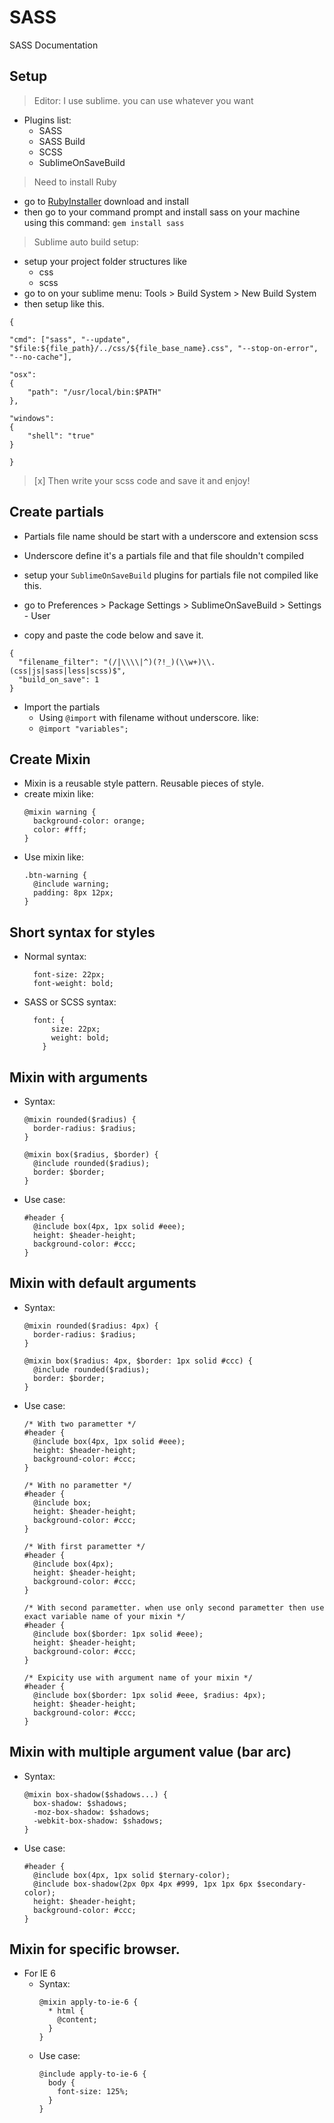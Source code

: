 # SASS
SASS Documentation
## Setup
> Editor: I use sublime. you can use whatever you want
  - Plugins list:
    - SASS
    - SASS Build
    - SCSS
    - SublimeOnSaveBuild
> Need to install Ruby
  - go to [RubyInstaller](https://rubyinstaller.org/) download and install
  - then go to your command prompt and install sass on your machine using this command: `gem install sass`
> Sublime auto build setup:
  - setup your project folder structures like 
    - css
    - scss
  - go to on your sublime menu: Tools > Build System > New Build System
  - then setup like this.
  ```
 {

  "cmd": ["sass", "--update", "$file:${file_path}/../css/${file_base_name}.css", "--stop-on-error", "--no-cache"],

  "osx":
  {
      "path": "/usr/local/bin:$PATH"
  },

  "windows":
  {
      "shell": "true"
  }

}
```
  > [x] Then write your scss code and save it and enjoy!

## Create partials 
  - Partials file name should be start with a underscore and extension scss
  - Underscore define it's a partials file and that file shouldn't compiled

  - setup your `SublimeOnSaveBuild` plugins for partials file not compiled like this.
  - go to Preferences > Package Settings > SublimeOnSaveBuild > Settings - User
  - copy and paste the code below and save it.
  ```
{
    "filename_filter": "(/|\\\\|^)(?!_)(\\w+)\\.(css|js|sass|less|scss)$",
    "build_on_save": 1
}
```
  - Import the partials
    - Using `@import` with filename without underscore. like:
    - `@import "variables";`

## Create Mixin
  - Mixin is a reusable style pattern. Reusable pieces of style.
  - create mixin like:
    ```
    @mixin warning {
      background-color: orange;
      color: #fff;
    }
    ```
  - Use mixin like:
    ```
    .btn-warning {
      @include warning;
      padding: 8px 12px;
    }
    ```

## Short syntax for styles
  - Normal syntax:
    ```
      font-size: 22px;
      font-weight: bold;
    ```
  - SASS or SCSS syntax:
    ```
      font: {
          size: 22px;
          weight: bold;
        }
    ```

## Mixin with arguments
  - Syntax:
    ```
    @mixin rounded($radius) {
      border-radius: $radius;
    }

    @mixin box($radius, $border) {
      @include rounded($radius);
      border: $border;
    }
    ```
  - Use case:
    ```
    #header {
      @include box(4px, 1px solid #eee);
      height: $header-height;
      background-color: #ccc;
    }
    ```

## Mixin with default arguments
  - Syntax:
    ```
    @mixin rounded($radius: 4px) {
      border-radius: $radius;
    }

    @mixin box($radius: 4px, $border: 1px solid #ccc) {
      @include rounded($radius);
      border: $border;
    }
    ```
  - Use case:
    ```
    /* With two parametter */
    #header {
      @include box(4px, 1px solid #eee);
      height: $header-height;
      background-color: #ccc;
    }
    
    /* With no parametter */
    #header {
      @include box;
      height: $header-height;
      background-color: #ccc;
    }

    /* With first parametter */
    #header {
      @include box(4px);
      height: $header-height;
      background-color: #ccc;
    }

    /* With second parametter. when use only second parametter then use exact variable name of your mixin */
    #header {
      @include box($border: 1px solid #eee);
      height: $header-height;
      background-color: #ccc;
    }

    /* Expicity use with argument name of your mixin */
    #header {
      @include box($border: 1px solid #eee, $radius: 4px);
      height: $header-height;
      background-color: #ccc;
    }
    ```

## Mixin with multiple argument value (bar arc)
  - Syntax:
    ```
    @mixin box-shadow($shadows...) {
      box-shadow: $shadows;
      -moz-box-shadow: $shadows;
      -webkit-box-shadow: $shadows;
    }
    ```
  - Use case:
    ```
    #header {
      @include box(4px, 1px solid $ternary-color);
      @include box-shadow(2px 0px 4px #999, 1px 1px 6px $secondary-color);
      height: $header-height;
      background-color: #ccc;
    }
    ```

## Mixin for specific browser.
  - For IE 6
    - Syntax:
      ```
      @mixin apply-to-ie-6 {
        * html {
          @content;
        }
      }
      ```
    - Use case:
      ```
      @include apply-to-ie-6 {
        body {
          font-size: 125%;
        }
      }
      ```